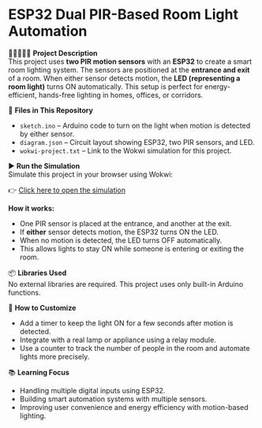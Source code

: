 # ESP32 Dual PIR-Based Room Light Automation

🚶‍♂️🚶‍♀️💡 **Project Description**  
This project uses **two PIR motion sensors** with an **ESP32** to create a smart room lighting system. The sensors are positioned at the **entrance and exit** of a room. When either sensor detects motion, the **LED (representing a room light)** turns ON automatically. This setup is perfect for energy-efficient, hands-free lighting in homes, offices, or corridors.

📁 **Files in This Repository**
- `sketch.ino` – Arduino code to turn on the light when motion is detected by either sensor.
- `diagram.json` – Circuit layout showing ESP32, two PIR sensors, and LED.
- `wokwi-project.txt` – Link to the Wokwi simulation for this project.

▶️ **Run the Simulation**  
Simulate this project in your browser using Wokwi:

👉 [Click here to open the simulation](https://wokwi.com/projects/433467355093477377)

**How it works:**
- One PIR sensor is placed at the entrance, and another at the exit.
- If **either** sensor detects motion, the ESP32 turns ON the LED.
- When no motion is detected, the LED turns OFF automatically.
- This allows lights to stay ON while someone is entering or exiting the room.

📦 **Libraries Used**  
No external libraries are required. This project uses only built-in Arduino functions.

🔧 **How to Customize**
- Add a timer to keep the light ON for a few seconds after motion is detected.
- Integrate with a real lamp or appliance using a relay module.
- Use a counter to track the number of people in the room and automate lights more precisely.

📚 **Learning Focus**
- Handling multiple digital inputs using ESP32.
- Building smart automation systems with multiple sensors.
- Improving user convenience and energy efficiency with motion-based lighting.

